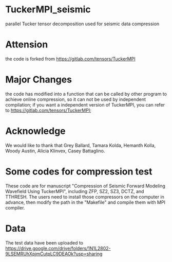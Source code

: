 # TuckerMPI_seismic
parallel Tucker tensor decomposition used for seismic data compression

# Attension
the code is forked from https://gitlab.com/tensors/TuckerMPI

# Major Changes
the code has modified into a function that can be called by other program to achieve online compression, so it can not be used by independent compilation; if you want a independent version of TuckerMPI, you can refer to https://gitlab.com/tensors/TuckerMPI;

# Acknowledge
We would like to thank that Grey Ballard, Tamara Kolda, Hemanth Kolla, Woody Austin, Alicia Klinvex, Casey Battaglino.

# Some codes for compression test 
These code are for manuscript "Compression of Seismic Forward Modeling Wavefield Using TuckerMPI", including ZFP, SZ2, SZ3, DCTZ, and TTHRESH. The users need to install those compressors on the computer in advance, then modify the path in the "Makefile" and compile them with MPI compiler. 

# Data
The test data have been uploaded to https://drive.google.com/drive/folders/1N1L2802-9LSEMRUhXpjmCutpLC9DEAOk?usp=sharing




